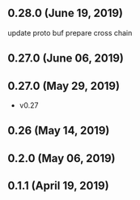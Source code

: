 ## 0.28.0 (June 19, 2019)
update proto buf
prepare cross chain

## 0.27.0 (June 06, 2019)


## 0.27.0 (May 29, 2019)
  - v0.27

## 0.26 (May 14, 2019)


## 0.2.0 (May 06, 2019)


## 0.1.1 (April 19, 2019)


